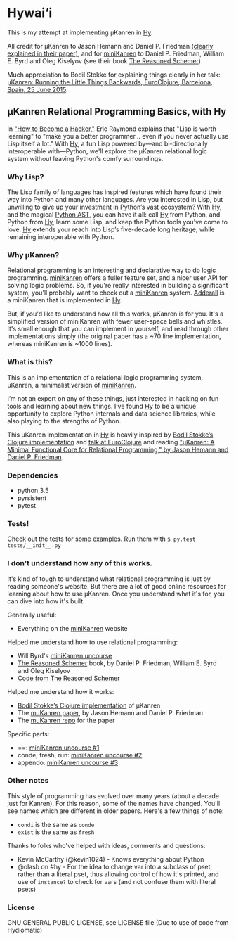 # Hywai‘i

This is my attempt at implementing μKanren in [Hy].

All credit for μKanren to Jason Hemann and Daniel P. Friedman [(clearly explained in their paper)][muKanren paper], and for [miniKanren] to Daniel P. Friedman, William E. Byrd and Oleg Kiselyov (see their book [The Reasoned Schemer]).

Much appreciation to Bodil Stokke for explaining things clearly in her talk:
[μKanren: Running the Little Things Backwards, EuroClojure, Barcelona, Spain, 25 June 2015][talk at EuroClojure].

## μKanren Relational Programming Basics, with Hy
In ["How to Become a Hacker,"][hacker-howto] Eric Raymond explains that "Lisp is worth learning" to "make you a better programmer... even if you never actually use Lisp itself a lot." With [Hy], a fun Lisp powered by—and bi-directionally interoperable with—Python, we'll explore the μKanren relational logic system without leaving Python's comfy surroundings.

### Why Lisp?
The Lisp family of languages has inspired features which have found their way into Python and many other languages. Are you interested in Lisp, but unwilling to give up your investment in Python’s vast ecosystem? With [Hy], and the magical [Python AST], you can have it all: call [Hy] from Python, and Python from [Hy], learn some Lisp, and keep the Python tools you’ve come to love. [Hy] extends your reach into Lisp’s five-decade long heritage, while remaining interoperable with Python.

### Why μKanren?
Relational programming is an interesting and declarative way to do logic programming. [miniKanren] offers a fuller feature set, and a nicer user API for solving logic problems. So, if you're really interested in building a significant system, you'll probably want to check out a [miniKanren] system. [Adderall] is a miniKanren that is implemented in [Hy].

But, if you'd like to understand how all this works, μKanren is for you. It's a simplified version of miniKanren with fewer user-space bells and whistles. It's small enough that you can implement in yourself, and read through other implementations simply (the original paper has a ~70 line implementation, whereas miniKanren is ~1000 lines).

### What is this?
This is an implementation of a relational logic programming system, μKanren, a minimalist version of [miniKanren].

I’m not an expert on any of these things, just interested in hacking on fun tools and learning about new things. I’ve found [Hy] to be a unique opportunity to explore Python internals and data science libraries, while also playing to the strengths of Python.

This μKanren implementation in [Hy] is heavily inspired by [Bodil Stokke’s Clojure implementation] and [talk at EuroClojure] and reading ["μKanren: A Minimal Functional Core for Relational Programming," by Jason Hemann and Daniel P. Friedman][muKanren paper].

### Dependencies
* python 3.5
* pyrsistent
* pytest

### Tests!
Check out the tests for some examples. Run them with `$ py.test tests/__init__.py`

### I don't understand how any of this works.
It's kind of tough to understand what relational programming is just by reading someone's website. But there are a lot of good online resources for learning about how to use μKanren. Once you understand what it's for, you can dive into how it's built.

Generally useful:
* Everything on the [miniKanren] website

Helped me understand how to use relational programming:
* Will Byrd's [miniKanren uncourse]
* [The Reasoned Schemer] book, by Daniel P. Friedman, William E. Byrd and Oleg Kiselyov
* [Code from The Reasoned Schemer]

Helped me understand how it works:
* [Bodil Stokke’s Clojure implementation] of μKanren
* The [muKanren paper], by Jason Hemann and Daniel P. Friedman
* The [muKanren repo] for the paper

Specific parts:
* ==: [miniKanren uncourse #1][uncourse no1]
* conde, fresh, run: [miniKanren uncourse #2][uncourse no2]
* appendo: [miniKanren uncourse #3][uncourse no3]

### Other notes
This style of programming has evolved over many years (about a decade just for Kanren). For this reason, some of the names have changed. You'll see names which are different in older papers. Here's a few things of note:
* `condi` is the same as `conde`
* `exist` is the same as `fresh`

Thanks to folks who've helped with ideas, comments and questions:
* Kevin McCarthy (@kevin1024) - Knows everything about Python
* @olasb on #hy - For the idea to change var into a subclass of pset, rather than a literal pset, thus allowing control of how it's printed, and use of `instance?` to check for vars (and not confuse them with literal psets)

### License
GNU GENERAL PUBLIC LICENSE, see LICENSE file
(Due to use of code from Hydiomatic)

[hacker-howto]: http://www.catb.org/esr/faqs/hacker-howto.html
[Hy]: http://hylang.org
[Python AST]: https://docs.python.org/3.5/library/ast.html
[miniKanren]: http://minikanren.org
[Bodil Stokke’s Clojure implementation]: https://github.com/bodil/microkanrens/blob/master/mk.clj
[talk at EuroClojure]: https://www.youtube.com/watch?v=2e8VFSSNORg
[muKanren paper]: http://webyrd.net/scheme-2013/papers/HemannMuKanren2013.pdf
[muKanren repo]: https://github.com/jasonhemann/microKanren
[miniKanren uncourse]: https://www.youtube.com/playlist?list=PLO4TbomOdn2cks2n5PvifialL8kQwt0aW
[The Reasoned Schemer]: http://mitpress.mit.edu/books/reasoned-schemer
[Code from The Reasoned Schemer]: https://github.com/miniKanren/TheReasonedSchemer
[Adderall]: https://github.com/algernon/adderall
[uncourse no1]: https://www.youtube.com/watch?v=iCuVTGWNU3s
[uncourse no2]: https://www.youtube.com/watch?v=K3QNJDalX1U
[uncourse no3]: https://www.youtube.com/watch?v=2WQgH-QEhVw